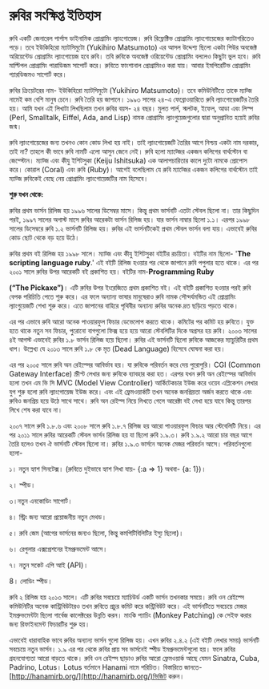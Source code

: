 # **রুবির সংক্ষিপ্ত ইতিহাস**

রুবি একটি জেনারেল পার্পাস ডাইনামিক প্রোগ্রামিং ল্যাংগোয়েজ। রুবি রিফ্লেক্টিভ প্রোগ্রামিং ল্যাংগোয়েজের ক্যাটাগরিতেও পড়ে। তবে ইউকিহিরো ম্যাটসিমুটো \(Yukihiro Matsumoto\) এর আসল উদ্দেশ্য ছিলো একটা পিউর অবজেক্ট অরিয়েন্টেড প্রোগ্রামিং ল্যাংগোয়েজ হবে রুবি। তবি রুবিকে অবজেক্ট ওরিয়েন্টেড প্রোগ্রামিং বললেও কিছুটা ভুল হবে। রুবি মাল্টিপল প্রোগ্রামিং পারাডিজম সাপোর্ট করে। রুবিতে ফাংশানাল প্রোগ্রামিংও করা যায়। আবার ইমপিরেটিভ প্রোগ্রামিং প্যারডিজমও সাপোর্ট করে।

রুবির ক্রিয়েটরের নাম- ইউকিহিরো ম্যাটসিমুটো \(Yukihiro Matsumoto\)। তবে কমিউনিটিতে তাকে ম্যাট্জ নামেই কম বেশি মানুষ চেনে। রুবি তৈরি হয় জাপানে। ১৯৯৩ সালের ২৪-এ ফেব্রোওয়ারিতে রুবি ল্যাংগোয়েজটির তৈরি হয়। আমি যখন এই লিখাটা লিখছিলাম তখন রুবির বয়স- ২৪ বছর। মুলত পার্ল, স্মলটক, ইফেল, আডা এবং লিস্প \(Perl, Smalltalk, Eiffel, Ada, and Lisp\) নামক প্রোগ্রামিং ল্যাংগুয়েজগুলোর দ্বারা অনুপ্রানিত হয়েই রুবির জন্ম।

রুবি ল্যাংগোয়েজের জন্য তখনও কোন কোড লিখা হয় নাই। তাই ল্যাংগোয়েজটি তৈরির আগে নিশ্চয় একটা নাম দরকার, তাই না? তাহলে কী ভাবে রুবি নামটি এলো আসুন জেনে নেই। রুবি হলো ম্যাট্জের একজন কলিগের বার্থস্টোন বা জেম্স্টোন। ম্যাট্জ এবং কীযু ইশিটসুকা \(Keiju Ishitsuka\) এক আলাপচারিতার কালে দুটো নামকে প্রোপোস করে। কোরাল \(Coral\) এবং রুবি \(Ruby\)। আগেই বলেছিলাম যে রুবি ম্যাট্জের একজন কলিগের বার্থস্টোন তাই ম্যাট্জ রুবিকেই বেছে নেয় প্রোগ্রামিং ল্যাংগোয়েজটির নাম হিসেবে।

**শুরু যখন থেকে:**

রুবির প্রথম ভার্সন রিলিজ হয় ১৯৯৬ সালের ডিসেম্বর মাসে। কিন্তু প্রথম ভার্সনটি এতটা স্টেবল ছিলো না। তার কিছুদিন পরই, ১৯৯৭ সালের অগাস্ট মাসে রুবির আরেকটা ভার্সন রিলিজ হয়। যার ভার্সন নাম্বার ছিলো ১.১। এরপর ১৯৯৮ সালের ডিসেম্বরে রুবি ১.২ ভার্সনটি রিলিজ হয়। রুবির এই ভার্সনটিকেই প্রথম স্টেবল ভার্সন বলা যায়। এভাবেই রুবির কোড ছোট থেকে বড় হয়ে উঠে।

রুবির প্রথম বই রিলিজ হয় ১৯৯৮ সালে। ম্যাট্জ এবং কীযু ইশিটসুকা বইটির রচয়িতা। বইটির নাম ছিলো- '**The scripting language ruby**.' এই বইটি রিলিজ হওয়ার পর থেকে জাপানে রুবি পপুলার হতে থাকে। এর পর ২০০১ সালে রুবির উপর আরেকটি বই প্রকাশিত হয়। বইটির নাম-**Programming Ruby**

**\(“The Pickaxe”\)**। এটি রুবির উপর ইংরেজিতে প্রথম প্রকাশিত বই। এই বইটি প্রকাশিত হওয়ার পরই রুবি বেপক পরিচিতি পেতে শুরু করে। এর ফলে অন্যান্য ভাষার মানুষেরাও রুবি নামক সৌন্দর্যমন্ডিত এই প্রোগ্রামিং ল্যাংগুয়েজটি শেখা শুরু করে। এতে জাপানের বাহিরে পৃথিবীর অন্যান্য রুবির অনেক দ্রত ছড়িয়ে পড়তে থাকে।

এর পর এভাবে রুবি আরো অনেক পাওয়ারফুল ফিচার ডেভেলোপ করতে থাকে। কমিটের পর কমিট হয় রুবিতে। যুক্ত হতে থাকে নতুন সব ফিচার, পুরোনো বাগগুলো ফিক্স হয়ে হয়ে আরো স্টেবলিটির দিকে অগ্রসর হয় রুবি। ২০০৩ সালের ৪ই আগস্ট এভাবেই রুবির ১.৮ ভার্সন রিলিজ হয়ে ছিলো। রুবির এই ভার্সনটি ছিলো রুবিকে আজকের ম্যাচুরিটির প্রথম ধাপ। উল্লেখ্য যে ২০১৩ সালে রুবি ১.৮ কে মৃত \(Dead Language\) হিসেবে ঘোষনা করা হয়।

এর পর ২০০৫ সালে রুবি অন রেইল্সের আবির্ভাব হয়। যা রুবিকে পরিবর্তন করে দেয় পুরোপুরি। CGI \(Common Gateway Interface\) স্ক্রীপ্ট লেখার জন্য রুবিকে ব্যাবহার করা হত। এরপর যখন রুবি অন রেইল্সের আবির্ভাব হলো তখন এম ভি সি MVC \(Model View Controller\) আর্কিটেকচার ইউজ করে ওয়েব এপ্লিকেশন লেখার যুগ শুরু হলো রুবি ল্যাংগোয়েজ ইউজ করে। এবং এই ফ্রেমওয়ার্কটি তখন অনেক জনপ্রিয়তা অর্জন করতে থাকে এবং রুবিও জনপ্রিয় হয়ে উঠে সাথে সাথে। রুবি অন রেইল্স নিয়ে লিখতে গেলে আরেক্টা বই লেখা হয়ে যাবে কিন্তু তারপর লিখে শেষ করা যাবে না।

২০০৭ সালে রুবি ১.৮.৬ এবং ২০০৮ সালে রুবি ১.৮.৭ রিলিজ হয় আরো পাওয়ারফুল ফিচার আর স্টেবেলিটি নিয়ে। এর পর ২০১১ সালে রুবির আরেকটি স্টেবল ভার্সন রিলিজ হয় যা ছিলো রুবি ১.৯.৩। রুবি ১.৯.২ আরো চার বছর আগে তৈরি হলেও তখন ঐ ভার্সনটি স্টেবল ছিলো না। রুবির ১.৯.৩ ভার্সনে অনেক মেজর পরিবর্তন আসে। পরিবর্তনগুলো হলো-

১। নতুন হ্যাশ সিনটেক্স। \(রুবিতে দুইভাবে হ্যাশ লিখা যায়- {:a =&gt; 1} অথবা- {a: 1}\)।

২। স্পীড।

৩।নতুন এনকোডিং সাপোর্ট।

৪। স্ট্রিং জন্য আরো প্রয়োজনীয় নতুন মেথড।

৫। রুবি জেম \(আগের ভার্সনের জন্যও ছিলো, কিন্তু কমপিটিবিলিটির ইস্যু ছিলো\)।

৬। রেগুলার এক্সপ্রেশনের ইমপ্রুভমেন্ট আসে।

৭। নতুন সকেট এপি আই \(API\)।

8। লোডিং স্পীড।

রুবি ২ রিলিজ হয় ২০১৩ সালে। এটি রুবির সবচেয়ে ম্যাচিউর্ড একটি ভার্সন তখনকার সময়ে। রুবি ওন রেইল্সে কমিউনিটির অনেক কান্ট্রিবিউটারও তখন রুবিতে প্রচুর কমিট করে কন্ট্রিবিউট করে। এই ভার্সনটিতে সবচেয়ে মেজর ইমপ্রুভমেন্টটা ছিলো গার্বেজ কালেক্টরের উন্নতি করন। মাংকি প্যাচিং \(Monkey Patching\) কে সেইফ করার জন্য রিফাইনমেন্ট ফিচারটির শুরু হয়।

এভাবেই ধারাবাহিক ভাবে রুবির অন্যান্য ভার্সন গুলো রিলিজ হয়। এখন রুবির ২.৪.২ \(এই বইটি লেখার সময়\) ভার্সনটি সবচেয়ে নতুন ভার্সন। ১.৯ এর পর থেকে রুবির প্রায় সব ভার্সনেই স্পীড ইমপ্রুভমেন্টগুলো হয়। ফলে রুবির গ্রহনযোগ্যতা আরো বাড়তে থাকে। রুবি ওন রেইল্স ছাড়াও রুবির আরো ফ্রেমওয়ার্ক আছে যেমন Sinatra, Cuba, Padrino, Lotus। Lotus বর্তমানে Hanami নামে পরিচিত। বিস্তারিতে জানতে-[http://hanamirb.org/](http://hanamirb.org/)ভিজিট করুন।



